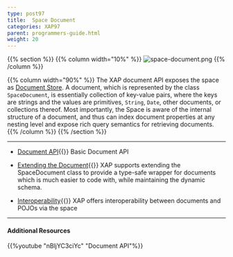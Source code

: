 ```yaml
---
type: post97
title:  Space Document
categories: XAP97
parent: programmers-guide.html
weight: 20
---
```





{{% section %}}
{{% column  width="10%" %}}
![space-document.png](/attachment_files/subject/space-document.png)
{{% /column %}}

{{% column width="90%" %}}
The XAP document API exposes the space as [Document Store](http://en.wikipedia.org/wiki/Document-oriented_database). A document, which is represented by the class `SpaceDocument`, is essentially collection of key-value pairs, where the keys are strings and the values are primitives, `String`, `Date`, other documents, or collections thereof. Most importantly, the Space is aware of the internal structure of a document, and thus can index document properties at any nesting level and expose rich query semantics for retrieving documents.
{{% /column %}}
{{% /section %}}

<hr/>


- [Document API](./document-api.html){{<wbr>}}
Basic Document API

- [Extending the Document](./document-extending.html){{<wbr>}}
XAP supports extending the SpaceDocument class to provide a type-safe wrapper for documents which is much easier to code with, while maintaining the dynamic schema.


- [Interoperability](./document-pojo-interoperability.html){{<wbr>}}
XAP offers interoperability between documents and POJOs via the space


<hr/>

#### Additional Resources
{{%youtube "nBljYC3ciYc"  "Document API"%}}
